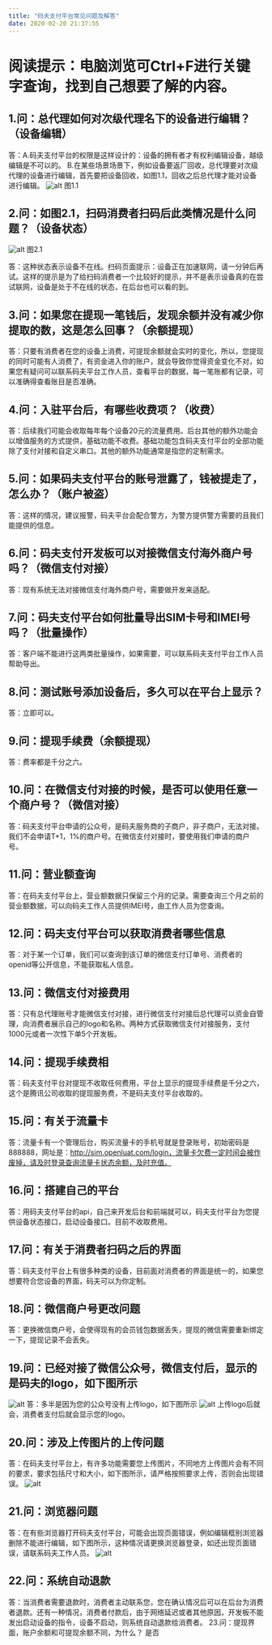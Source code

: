 ```yaml
---
title: "码夫支付平台常见问题及解答"
date: 2020-02-20 21:37:55
---
```


# 阅读提示：电脑浏览可Ctrl+F进行关键字查询，找到自己想要了解的内容。
## 1.问：总代理如何对次级代理名下的设备进行编辑？（设备编辑）
  
  答：A.码夫支付平台的权限是这样设计的：设备的拥有者才有权利编辑设备，越级编辑是不可以的。
      B.在某些场景场景下，例如设备要返厂回收，总代理要对次级代理的设备进行编辑，首先要把设备回收，如图1.1，回收之后总代理才能对设备进行编辑。
![alt](http://openluat-luatcommunity.oss-cn-hangzhou.aliyuncs.com/images/20200220212246997_5ed9ac057d2faa290afe055a9e60b22.png)
 图1.1

## 2.问：如图2.1，扫码消费者扫码后此类情况是什么问题？（设备状态）
![alt](http://openluat-luatcommunity.oss-cn-hangzhou.aliyuncs.com/images/20200220212406648_8e248d8909134231fb9fb8692065c7b.jpg)
图2.1

  答：这种状态表示设备不在线。扫码页面提示：设备正在加速联网，请一分钟后再试。这样的提示是为了给扫码消费者一个比较好的提示，并不是表示设备真的在尝试联网，设备是处于不在线的状态，在后台也可以看的到。

## 3.问：如果您在提现一笔钱后，发现余额并没有减少你提取的数，这是怎么回事？（余额提现）
  
  答：只要有消费者在您的设备上消费，可提现余额就会实时的变化，所以，您提现的同时可能有人消费了，有资金进入你的账户，就会导致你觉得资金变化不对，如果您有疑问可以联系码夫平台工作人员，查看平台的数据，每一笔账都有记录，可以准确得查看账目是否准确。

## 4.问：入驻平台后，有哪些收费项？（收费）
  
  答：后续我们可能会收取每年每个设备20元的流量费用。后台其他的额外功能会以增值服务的方式提供，基础功能不收费。基础功能包含码夫支付平台的全部功能除了支付对接和自定义串口。其他的额外功能通常是指您的定制需求。

## 5.问：如果码夫支付平台的账号泄露了，钱被提走了，怎么办？（账户被盗）
  
  答：这样的情况，建议报警，码夫平台会配合警方，为警方提供警方需要的且我们能提供的信息。

## 6.问：码夫支付开发板可以对接微信支付海外商户号吗？（微信支付对接）
  
  答：现有系统无法对接微信支付海外商户号，需要做开发来适配。

## 7.问：码夫支付平台如何批量导出SIM卡号和IMEI号吗？（批量操作）
  
  答：客户端不能进行这两类批量操作，如果需要，可以联系码夫支付平台工作人员帮助导出。

## 8.问：测试账号添加设备后，多久可以在平台上显示？
  
  答：立即可以。

## 9.问：提现手续费（余额提现）
  
  答：费率都是千分之六。

## 10.问：在微信支付对接的时候，是否可以使用任意一个商户号？（微信对接）

   答：码夫支付平台申请的公众号，是码夫服务商的子商户，非子商户，无法对接。我们不会申请T+1，1%的商户号。在微信支付对接时，要使用我们申请的商户号。
## 11.问：营业额查询
答：在码夫支付平台上，营业额数据只保留三个月的记录。需要查询三个月之前的营业额数据，可以向码夫工作人员提供IMEI号，由工作人员为您查询。
## 12.问：码夫支付平台可以获取消费者哪些信息
答：对于某一个订单，我们可以查询到该订单的微信支付订单号、消费者的openid等公开信息，不能获取私人信息。
## 13.问：微信支付对接费用
答：只有总代理账号才能微信支付对接，进行微信支付对接后总代理可以资金自管理，向消费者展示自己的logo和名称。两种方式获取微信支付对接服务，支付1000元或者一次性下单5个开发板。
## 14.问：提现手续费相
答：码夫支付平台对提现不收取任何费用，平台上显示的提现手续费是千分之六，这个是腾讯公司收取的提现服务费，不是码夫支付平台收取的。
## 15.问：有关于流量卡
答：流量卡有一个管理后台，购买流量卡的手机号就是登录账号，初始密码是888888，网址是：http://sim.openluat.com/login，流量卡欠费一定时间会被作废掉，请及时登录查询流量卡状态余额，及时充值。
## 16.问：搭建自己的平台
答：用码夫支付平台的api，自己来开发后台和前端就可以，码夫支付平台为您提供设备状态接口，启动设备接口。目前不收取费用。
## 17.问：有关于消费者扫码之后的界面
答：码夫支付平台上有很多种类的设备，目前面对消费者的界面是统一的，如果您想要符合您设备的界面，码夫可以为你定制。
## 18.问：微信商户号更改问题
答：更换微信商户号，会使得现有的会员钱包数据丢失，提现的微信需要重新绑定一下，提现记录不会丢失。
## 19.问：已经对接了微信公众号，微信支付后，显示的是码夫的logo，如下图所示
![alt](http://openluat-luatcommunity.oss-cn-hangzhou.aliyuncs.com/images/20200428003012407_图片1.png)
答：多半是因为您的公众号没有上传logo，如下图所示
![alt](http://openluat-luatcommunity.oss-cn-hangzhou.aliyuncs.com/images/20200428003126695_图片2.png)
上传logo后就会，消费者支付后就会显示您的logo。
## 20.问：涉及上传图片的上传问题
答：在码夫支付平台上，有许多功能需要您上传图片，不同地方上传图片会有不同的要求，要求包括尺寸和大小，如下图所示，请严格按照要求上传，否则会出现错误。
![alt](http://openluat-luatcommunity.oss-cn-hangzhou.aliyuncs.com/images/20200428003455211_图片3.png)
## 21.问：浏览器问题
答：在有些浏览器打开码夫支付平台，可能会出现页面错误，例如编辑框别浏览器删除不能进行编辑，如下图所示，这种情况请更换浏览器登录，如还出现页面错误，请联系码夫工作人员。
![alt](http://openluat-luatcommunity.oss-cn-hangzhou.aliyuncs.com/images/20200428003733677_微信图片_20200428003707.jpg)
## 22.问：系统自动退款
答：当消费者需要退款时，消费者主动联系您，您在确认情况后可以在后台为消费者退款。还有一种情况，消费者付款后，由于网络延迟或者其他原因，开发板不能发出启动设备的指令，设备不启动，则系统自动退款给消费者。
23.问：提现界面，账户余额和可提现余额不同，为什么？
是否